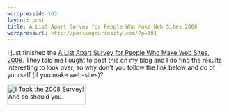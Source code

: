 ```yaml
--- 
wordpressid: 163
layout: post
title: A List Apart Survey for People Who Make Web Sites 2008
wordpressurl: http://passingcuriosity.com/?p=101
---
```

I just finished the [A List Apart](http://www.alistapart.com/) [Survey for People Who Make Web Sites, 2008](http://alistapart.com/articles/survey2008). They told me I ought to post this on my blog and I do find the results interesting to look over, so why don't you follow the link below and do of yourself (if you make web-sites)?

<a href="http://alistapart.com/articles/survey2008"><img src="/files/files/2008/07/i-took-the-2008-survey.gif" alt="I Took the 2008 Survey! And so should you." title="I Took the 2008 Survey" width="180" height="46" class="size-full wp-image-100" /></a>
